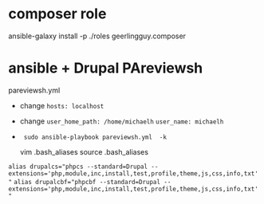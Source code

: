 # composer role
  ansible-galaxy install -p ./roles geerlingguy.composer
  
# ansible + Drupal PAreviewsh

pareviewsh.yml
 - change `hosts: localhost`
 - change `user_home_path: /home/michaelh`
               `user_name: michaelh`
 - ` sudo ansible-playbook pareviewsh.yml  -k`
 
    vim .bash_aliases
    source .bash_aliases
 
 `alias drupalcs="phpcs --standard=Drupal --extensions='php,module,inc,install,test,profile,theme,js,css,info,txt'"`
 `alias drupalcbf="phpcbf --standard=Drupal --extensions='php,module,inc,install,test,profile,theme,js,css,info,txt'"`
  

